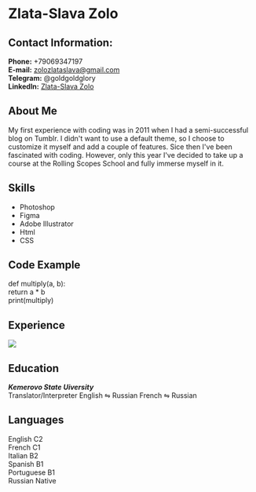 # Zlata-Slava Zolo
## Contact Information:
__Phone:__ +79069347197  
__E-mail:__ zolozlataslava@gmail.com  
__Telegram:__ @goldgoldglory  
__LinkedIn:__ [Zlata-Slava Zolo](https://www.linkedin,com/in/zlata-slava-zolo-40a455257)
## About Me
My first experience with coding was in 2011 when I had a semi-successful blog on Tumblr. I didn't want to use a default theme, so I choose to customize it myself and add a couple of features. Sice then I've been fascinated with coding. However, only this year I've decided to take up a course at the Rolling Scopes School and fully immerse myself in it. 
## Skills
+ Photoshop
+ Figma  
+ Adobe Illustrator  
+ Html  
+ CSS  
## Code Example
def multiply(a, b):  
      return a * b  
print(multiply)  
## Experience
![](https://png.pngtree.com/png-vector/20190821/ourmid/pngtree-image-icon---vector-loading-download-and-upload-png-image_1695294.jpg)
## Education
***Kemerovo State Uiversity***  
Translator/Interpreter English ⇋ Russian French ⇋ Russian
## Languages
English C2  
French C1  
Italian B2  
Spanish B1  
Portuguese B1  
Russian Native  
